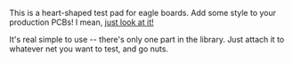 This is a heart-shaped test pad for eagle boards.  Add some style to your
production PCBs!  I mean, [just look at it!](http://cl.ly/image/1U1u0n2c262S)

It's real simple to use -- there's only one part in the library.  Just 
attach it to whatever net you want to test, and go nuts.  